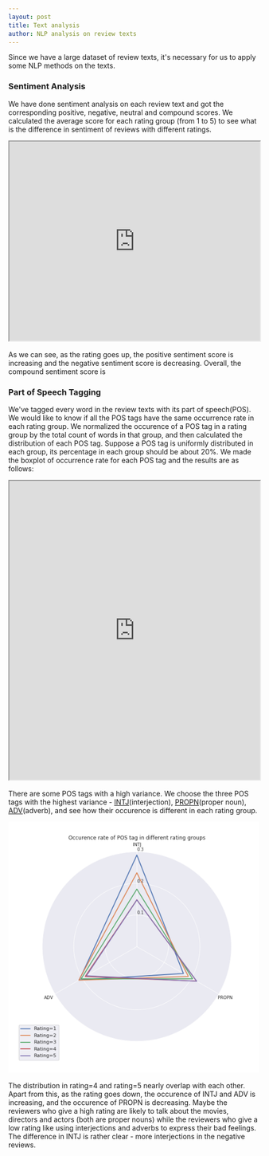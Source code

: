 ```yaml
---
layout: post
title: Text analysis
author: NLP analysis on review texts
---
```


Since we have a large dataset of review texts, it's necessary for us to apply some NLP methods on the texts.

### Sentiment Analysis

We have done sentiment analysis on each review text and got the corresponding positive, negative, neutral and compound scores. We calculated the average score for each rating group (from 1 to 5) to see what is the difference in sentiment of reviews with different ratings.

<iframe src="https://plot.ly/~jeffliu/4/sentiment-of-reviews-with-different-ratings/" width="100%" height="400px"></iframe>

As we can see, as the rating goes up, the positive sentiment score is increasing and the negative sentiment score is decreasing. Overall, the compound sentiment score is 

### Part of Speech Tagging

We've tagged every word in the review texts with its part of speech(POS). We would like to know if all the POS tags have the same occurrence rate in each rating group. We normalized the occurence of a POS tag in a rating group by the total count of words in that group, and then calculated the distribution of each POS tag. Suppose a POS tag is uniformly distributed in each group, its percentage in each group should be about 20%. We made the boxplot of occurrence rate for each POS tag and the results are as follows:

<iframe src="https://plot.ly/~jeffliu/6/distribution-of-each-pos-tag/" width="100%" height="600px"></iframe>

There are some POS tags with a high variance. We choose the three POS tags with the highest variance - [INTJ](http://universaldependencies.org/u/pos/all.html#al-u-pos/INTJ)(interjection), [PROPN](http://universaldependencies.org/u/pos/all.html#al-u-pos/PROPN)(proper noun), [ADV](http://universaldependencies.org/u/pos/all.html#al-u-pos/ADV)(adverb), and see how their occurence is different in each rating group.

![POS-tagging](img/text/POS-tagging.png)

The distribution in rating=4 and rating=5 nearly overlap with each other. Apart from this, as the rating goes down, the occurence of INTJ and ADV is increasing, and the occurence of PROPN is decreasing. Maybe the reviewers who give a high rating are likely to talk about the movies, directors and actors (both are proper nouns) while the reviewers who give a low rating like using interjections and adverbs to express their bad feelings. The difference in INTJ is rather clear - more interjections in the negative reviews.

